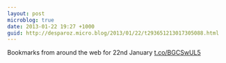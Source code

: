 ```yaml
---
layout: post
microblog: true
date: 2013-01-22 19:27 +1000
guid: http://desparoz.micro.blog/2013/01/22/t293651213017305088.html
---
```

Bookmarks from around the web for 22nd January [t.co/BGCSwUL5](http://t.co/BGCSwUL5)
